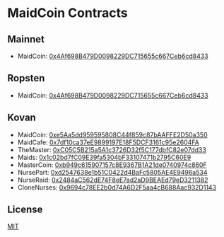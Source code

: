 # MaidCoin Contracts

## Mainnet
- MaidCoin: [0x4Af698B479D0098229DC715655c667Ceb6cd8433](https://etherscan.io/address/0x4Af698B479D0098229DC715655c667Ceb6cd8433)

## Ropsten
- MaidCoin: [0x4Af698B479D0098229DC715655c667Ceb6cd8433](https://ropsten.etherscan.io/address/0x4Af698B479D0098229DC715655c667Ceb6cd8433)

## Kovan
- MaidCoin: [0xe5Aa5dd959595808C44f859c87bAAFFE2D50a350](https://kovan.etherscan.io/address/0xe5Aa5dd959595808C44f859c87bAAFFE2D50a350)
- MaidCafe: [0x7df10ca37eE9899197E18F5DCF3161c95e2604FA](https://kovan.etherscan.io/address/0x7df10ca37eE9899197E18F5DCF3161c95e2604FA)
- TheMaster: [0xC05C5B215a5A1c3726D32f5C177dbfC82e07dd33](https://kovan.etherscan.io/address/0xC05C5B215a5A1c3726D32f5C177dbfC82e07dd33)
- Maids: [0x1c02bd7fC09E39fa5304bF33107471b2795C60E9](https://kovan.etherscan.io/address/0x1c02bd7fC09E39fa5304bF33107471b2795C60E9)
- MasterCoin: [0xb949c615907157c8E9367B1A21de0740974c860F](https://kovan.etherscan.io/address/0xb949c615907157c8E9367B1A21de0740974c860F)
- NursePart: [0xd2547638e1b51C0422d4BaFc5805AE4E9496a534](https://kovan.etherscan.io/address/0xd2547638e1b51C0422d4BaFc5805AE4E9496a534)
- NurseRaid: [0x2484aC562dE74F8eE7ad2aD9BEAEd79eD3211382](https://kovan.etherscan.io/address/0x2484aC562dE74F8eE7ad2aD9BEAEd79eD3211382)
- CloneNurses: [0x9694c78EE2b0d74A6D2F5aa4cB688Aac932D1143](https://kovan.etherscan.io/address/0x9694c78EE2b0d74A6D2F5aa4cB688Aac932D1143)

## License
[MIT](LICENSE)
